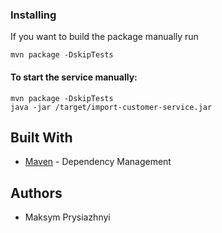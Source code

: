 
### Installing
If you want to build the package manually run

```
mvn package -DskipTests
```
#### To start the service manually:
```
mvn package -DskipTests
java -jar /target/import-customer-service.jar
```



## Built With

* [Maven](https://maven.apache.org/) - Dependency Management


## Authors
* Maksym Prysiazhnyi